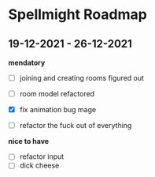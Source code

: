 # Spellmight Roadmap


## 19-12-2021 - 26-12-2021

**mendatory**
- [ ] joining and creating rooms figured out
- [ ] room model refactored
- [x] fix animation bug mage
- [ ] refactor the fuck out of everything


**nice to have**
- [ ] refactor input 
- [ ] dick cheese